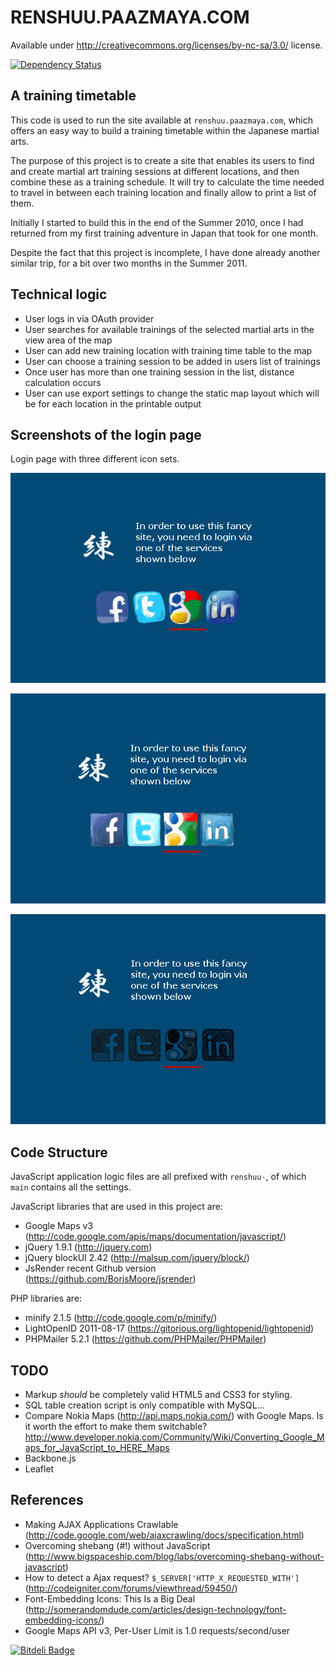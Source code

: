 # RENSHUU.PAAZMAYA.COM

Available under http://creativecommons.org/licenses/by-nc-sa/3.0/ license.

[![Dependency Status](https://www.versioneye.com/user/projects/526e500a632bac05a2000438/badge.png)](https://www.versioneye.com/user/projects/526e500a632bac05a2000438)

## A training timetable


This code is used to run the site available at `renshuu.paazmaya.com`, 
which offers an easy way to build a training timetable within the 
Japanese martial arts. 

The purpose of this project is to create a site that enables its users 
to find and create martial art training sessions at different locations, 
and then combine these as a training schedule. It will try to calculate 
the time needed to travel in between each training location and finally 
allow to print a list of them. 

Initially I started to build this in the end of the Summer 2010, once I 
had returned from my first training adventure in Japan that took for one 
month. 

Despite the fact that this project is incomplete, I have done already 
another similar trip, for a bit over two months in the Summer 2011. 


## Technical logic

* User logs in via OAuth provider
* User searches for available trainings of the selected martial arts in the view area of the map
* User can add new training location with training time table to the map
* User can choose a training session to be added in users list of trainings
* Once user has more than one training session in the list, distance calculation occurs
* User can use export settings to change the static map layout which will be for each location in the printable output


## Screenshots of the login page

Login page with three different icon sets.

![Login page with icons from "Hand Drawn Social"](https://github.com/paazmaya/renshuu.paazmaya.com/raw/master/source/screenshot-2012-login.hand-drawn-social.jpg)

![Login page with icons from "Hand Drawn Social"](https://github.com/paazmaya/renshuu.paazmaya.com/raw/master/source/screenshot-2012-login.handycons2.jpg)

![Login page with icons from "Hand Drawn Social"](https://github.com/paazmaya/renshuu.paazmaya.com/raw/master/source/screenshot-2012-login.social-icons-sketch-black.jpg)


## Code Structure

JavaScript application logic files are all prefixed with `renshuu-`, 
of which `main` contains all the settings.

JavaScript libraries that are used in this project are:

* Google Maps v3 (http://code.google.com/apis/maps/documentation/javascript/)
* jQuery 1.9.1 (http://jquery.com)
* jQuery blockUI 2.42 (http://malsup.com/jquery/block/)
* JsRender recent Github version (https://github.com/BorisMoore/jsrender)

PHP libraries are:

* minify 2.1.5 (http://code.google.com/p/minify/)
* LightOpenID 2011-08-17 (https://gitorious.org/lightopenid/lightopenid)
* PHPMailer 5.2.1 (https://github.com/PHPMailer/PHPMailer)

## TODO

* Markup *should* be completely valid HTML5 and CSS3 for styling.
* SQL table creation script is only compatible with MySQL...
* Compare Nokia Maps (http://api.maps.nokia.com/) with Google Maps. Is it worth the effort to make them switchable? http://www.developer.nokia.com/Community/Wiki/Converting_Google_Maps_for_JavaScript_to_HERE_Maps
* Backbone.js
* Leaflet

## References

* Making AJAX Applications Crawlable (http://code.google.com/web/ajaxcrawling/docs/specification.html)
* Overcoming shebang (#!) without JavaScript (http://www.bigspaceship.com/blog/labs/overcoming-shebang-without-javascript)
* How to detect a Ajax request? `$_SERVER['HTTP_X_REQUESTED_WITH']` (http://codeigniter.com/forums/viewthread/59450/)
* Font-Embedding Icons: This Is a Big Deal (http://somerandomdude.com/articles/design-technology/font-embedding-icons/)
* Google Maps API v3, Per-User Limit is 1.0 requests/second/user



[![Bitdeli Badge](https://d2weczhvl823v0.cloudfront.net/paazmaya/renshuu.paazmaya.com/trend.png)](https://bitdeli.com/free "Bitdeli Badge")

